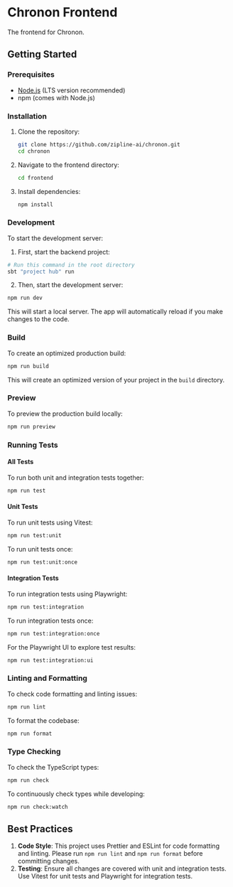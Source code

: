 # Chronon Frontend

The frontend for Chronon.

## Getting Started

### Prerequisites

- [Node.js](https://nodejs.org/en/) (LTS version recommended)
- npm (comes with Node.js)

### Installation

1. Clone the repository:

   ```bash
   git clone https://github.com/zipline-ai/chronon.git
   cd chronon
   ```

2. Navigate to the frontend directory:

   ```bash
   cd frontend
   ```

3. Install dependencies:
   ```bash
   npm install
   ```

### Development

To start the development server:

1. First, start the backend project:

```bash
# Run this command in the root directory
sbt "project hub" run
```

2. Then, start the development server:

```bash
npm run dev
```

This will start a local server. The app will automatically reload if you make changes to the code.

### Build

To create an optimized production build:

```bash
npm run build
```

This will create an optimized version of your project in the `build` directory.

### Preview

To preview the production build locally:

```bash
npm run preview
```

### Running Tests

#### All Tests

To run both unit and integration tests together:

```bash
npm run test
```

#### Unit Tests

To run unit tests using Vitest:

```bash
npm run test:unit
```

To run unit tests once:

```bash
npm run test:unit:once
```

#### Integration Tests

To run integration tests using Playwright:

```bash
npm run test:integration
```

To run integration tests once:

```bash
npm run test:integration:once
```

For the Playwright UI to explore test results:

```bash
npm run test:integration:ui
```

### Linting and Formatting

To check code formatting and linting issues:

```bash
npm run lint
```

To format the codebase:

```bash
npm run format
```

### Type Checking

To check the TypeScript types:

```bash
npm run check
```

To continuously check types while developing:

```bash
npm run check:watch
```

## Best Practices

1. **Code Style**: This project uses Prettier and ESLint for code formatting and linting. Please run `npm run lint` and `npm run format` before committing changes.
2. **Testing**: Ensure all changes are covered with unit and integration tests. Use Vitest for unit tests and Playwright for integration tests.

